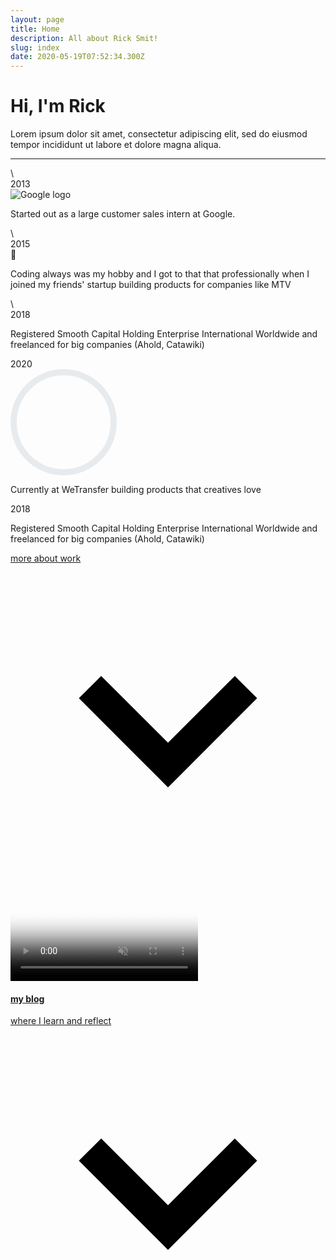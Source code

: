 ```yaml
---
layout: page
title: Home
description: All about Rick Smit!
slug: index
date: 2020-05-19T07:52:34.300Z
---
```

<div class="py-12">
  <h1 class="leading-tight text-4xl font-semibold mb-4 mt-6 text-center pb-2 sm:text-5xl">Hi, I'm Rick</h1>
  <p class="mb-12 text-center">Lorem ipsum dolor sit amet, consectetur adipiscing elit, sed do eiusmod tempor incididunt ut labore et dolore magna aliqua.<p>
</div>
<hr class="border-dotted border-b-2 border-t-2 mb-16 pb-1">
<div class="main flex md:flex-row flex-col mb-24">
  <div class="updates flex flex-col flex-2 self-center">\
    <div class="update">
      <aside class="timestamp w-12">2013</aside>
      <main class="info">
        <img src="/images/uploads/google-logo.png" alt="Google logo">
      <p>Started out as a large customer sales intern at Google.</p>
      </main>
    </div>\
    <div class="update">
      <div class="line ml-6"></div>
      <aside class="timestamp w-12">2015</aside>
      <main class="info">
        <span class="emoji">🚀</span>
      <p>Coding always was my hobby and I got to that that professionally when I joined my friends' startup building products for companies like MTV</p>
      </main>
    </div>\
    <div class="update">
      <div class="line ml-6"></div>
      <aside class="timestamp w-12">2018</aside>
      <main class="info">
        <canvas id="canvas" width="51" height="51"></canvas>
      <p>Registered Smooth Capital Holding Enterprise International Worldwide and freelanced for big companies (Ahold, Catawiki)</p>
      </main>
    </div>
    <div class="update">
      <div class="line ml-6"></div>
      <aside class="timestamp w-12">2020</aside>
      <main class="info">
        <svg id="wetransfer-spinner" viewBox="0 0 170 170" height="170" width="170" shapeRendering="geometricPrecision"  xmlns="http://www.w3.org/2000/svg">
          <circle
            r="80"
            cx="85"
            cy="85"
            fill="transparent"
            stroke="rgb(232, 235, 237)"
            stroke-dashoffset="0"
            stroke-width="10"
          />
        </svg>
        <p>Currently at WeTransfer building products that creatives love</p>
      </main>
    </div>
    <div class="update">
      <div class="line ml-6"></div>
      <aside class="timestamp w-12">2018</aside>
      <main class="info">
        <canvas id="canvas" width="51" height="51"></canvas>
      <p>Registered Smooth Capital Holding Enterprise International Worldwide and freelanced for big companies (Ahold, Catawiki)</p>
      </main>
    </div>
    <a class="bg-gray-800 hover:bg-gray-900 text-white y-2 px-4 p-2 rounded-full flex flex-row text-center" href='/work/'>
    <p class="m-auto">more about work</p>
    <svg class="fill-current w-4 h-4 mr-2 self-center transform -rotate-90 absolute right-0" xmlns="http://www.w3.org/2000/svg" viewBox="0 0 20 20"><path d="M9.293 12.95l.707.707L15.657 8l-1.414-1.414L10 10.828 5.757 6.586 4.343 8z"/></svg>
    </a>

  </div>
  <span class="border-dotted w-2 border-l-2 border-r-2 md:mx-16 md:my-0 my-16"></span>
  <div class="relative group">
    <video poster="/images/uploads/lake-tahoe.jpg" class="w-full min-h-full rounded-lg" autoplay loop muted playsInline >
    </video>
    <a class="absolute bottom-0 top-0 left-0 right-0 p-8 text-white flex justify-end flex-col" href="/blog/">
      <h4>my blog</h4>
      <p class="text-sm">where I learn and reflect</p>
      <svg class="fill-current w-4 h-4 mr-8 self-center transform -rotate-90 absolute right-0" xmlns="http://www.w3.org/2000/svg" viewBox="0 0 20 20"><path d="M9.293 12.95l.707.707L15.657 8l-1.414-1.414L10 10.828 5.757 6.586 4.343 8z"/></svg>
    </a>
  </div>
</div>